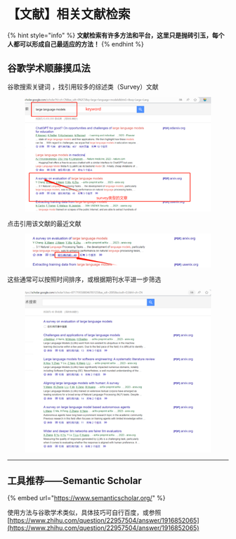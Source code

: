 # 【文献】相关文献检索

{% hint style="info" %}
**文献检索有许多方法和平台，这里只是抛砖引玉，每个人都可以形成自己最适应的方法！**
{% endhint %}

## 谷歌学术顺藤摸瓜法

谷歌搜索关键词 ，找引用较多的综述类（Survey）文献&#x20;

<figure><img src="../.gitbook/assets/image (34).png" alt=""><figcaption></figcaption></figure>

点击引用该文献的最近文献

<figure><img src="../.gitbook/assets/image (35).png" alt=""><figcaption></figcaption></figure>

这些通常可以按照时间排序，或根据期刊水平进一步筛选

<figure><img src="../.gitbook/assets/image (36).png" alt=""><figcaption></figcaption></figure>

***

## 工具推荐——Semantic Scholar

{% embed url="https://www.semanticscholar.org/" %}

使用方法与谷歌学术类似，具体技巧可自行百度，或参照[https://www.zhihu.com/question/22957504/answer/1916852065](https://www.zhihu.com/question/22957504/answer/1916852065)


